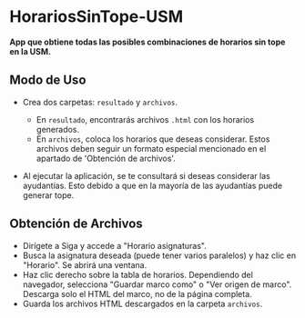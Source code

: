 # HorariosSinTope-USM

**App que obtiene todas las posibles combinaciones de horarios sin tope en la USM.**

## Modo de Uso
  - Crea dos carpetas: `resultado` y `archivos`.
    - En `resultado`, encontrarás archivos `.html` con los horarios generados.
    - En `archivos`, coloca los horarios que deseas considerar. Estos archivos deben seguir un formato especial mencionado en el apartado de 'Obtención de archivos'.

  - Al ejecutar la aplicación, se te consultará si deseas considerar las ayudantías. Esto debido a que en la mayoría de las ayudantías puede generar tope.

## Obtención de Archivos
- Dirígete a Siga y accede a "Horario asignaturas".
- Busca la asignatura deseada (puede tener varios paralelos) y haz clic en "Horario". Se abrirá una ventana.
- Haz clic derecho sobre la tabla de horarios. Dependiendo del navegador, selecciona "Guardar marco como" o "Ver origen de marco". Descarga solo el HTML del marco, no de la página completa.
- Guarda los archivos HTML descargados en la carpeta `archivos`.

